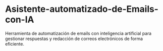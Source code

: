 # Asistente-automatizado-de-Emails-con-IA
Herramienta de automatización de emails con inteligencia artificial para gestionar respuestas y redacción de correos electrónicos de forma eficiente.

